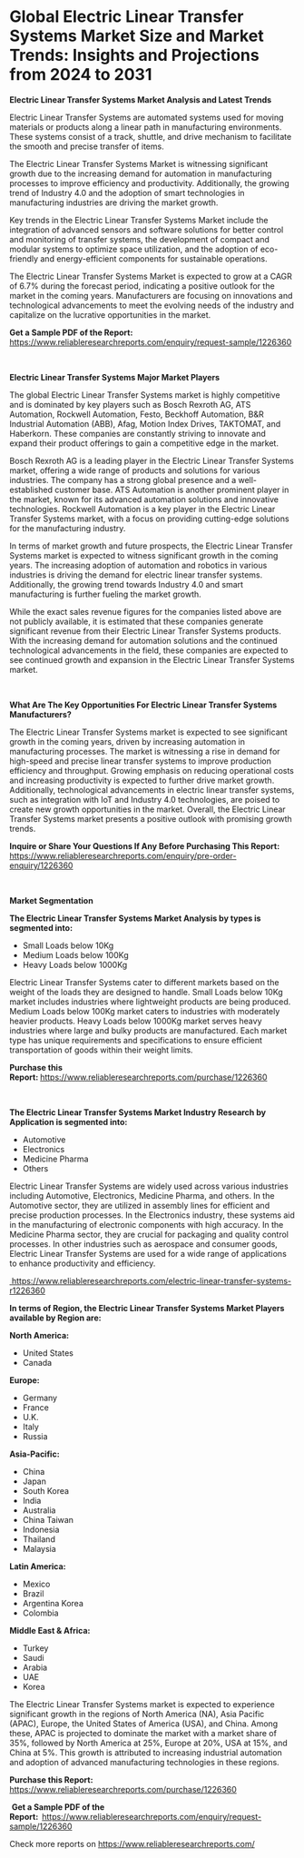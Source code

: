 <p><h1>Global Electric Linear Transfer Systems Market Size and Market Trends: Insights and Projections from 2024 to 2031</h1></p><p><strong>Electric Linear Transfer Systems Market Analysis and Latest Trends</strong></p>
<p><p>Electric Linear Transfer Systems are automated systems used for moving materials or products along a linear path in manufacturing environments. These systems consist of a track, shuttle, and drive mechanism to facilitate the smooth and precise transfer of items.</p><p>The Electric Linear Transfer Systems Market is witnessing significant growth due to the increasing demand for automation in manufacturing processes to improve efficiency and productivity. Additionally, the growing trend of Industry 4.0 and the adoption of smart technologies in manufacturing industries are driving the market growth.</p><p>Key trends in the Electric Linear Transfer Systems Market include the integration of advanced sensors and software solutions for better control and monitoring of transfer systems, the development of compact and modular systems to optimize space utilization, and the adoption of eco-friendly and energy-efficient components for sustainable operations.</p><p>The Electric Linear Transfer Systems Market is expected to grow at a CAGR of 6.7% during the forecast period, indicating a positive outlook for the market in the coming years. Manufacturers are focusing on innovations and technological advancements to meet the evolving needs of the industry and capitalize on the lucrative opportunities in the market.</p></p>
<p><strong>Get a Sample PDF of the Report:&nbsp;</strong> <a href="https://www.reliableresearchreports.com/enquiry/request-sample/1226360">https://www.reliableresearchreports.com/enquiry/request-sample/1226360</a></p>
<p>&nbsp;</p>
<p><strong>Electric Linear Transfer Systems Major Market Players</strong></p>
<p><p>The global Electric Linear Transfer Systems market is highly competitive and is dominated by key players such as Bosch Rexroth AG, ATS Automation, Rockwell Automation, Festo, Beckhoff Automation, B&R Industrial Automation (ABB), Afag, Motion Index Drives, TAKTOMAT, and Haberkorn. These companies are constantly striving to innovate and expand their product offerings to gain a competitive edge in the market.</p><p>Bosch Rexroth AG is a leading player in the Electric Linear Transfer Systems market, offering a wide range of products and solutions for various industries. The company has a strong global presence and a well-established customer base. ATS Automation is another prominent player in the market, known for its advanced automation solutions and innovative technologies. Rockwell Automation is a key player in the Electric Linear Transfer Systems market, with a focus on providing cutting-edge solutions for the manufacturing industry.</p><p>In terms of market growth and future prospects, the Electric Linear Transfer Systems market is expected to witness significant growth in the coming years. The increasing adoption of automation and robotics in various industries is driving the demand for electric linear transfer systems. Additionally, the growing trend towards Industry 4.0 and smart manufacturing is further fueling the market growth.</p><p>While the exact sales revenue figures for the companies listed above are not publicly available, it is estimated that these companies generate significant revenue from their Electric Linear Transfer Systems products. With the increasing demand for automation solutions and the continued technological advancements in the field, these companies are expected to see continued growth and expansion in the Electric Linear Transfer Systems market.</p></p>
<p>&nbsp;</p>
<p><strong>What Are The Key Opportunities For Electric Linear Transfer Systems Manufacturers?</strong></p>
<p><p>The Electric Linear Transfer Systems market is expected to see significant growth in the coming years, driven by increasing automation in manufacturing processes. The market is witnessing a rise in demand for high-speed and precise linear transfer systems to improve production efficiency and throughput. Growing emphasis on reducing operational costs and increasing productivity is expected to further drive market growth. Additionally, technological advancements in electric linear transfer systems, such as integration with IoT and Industry 4.0 technologies, are poised to create new growth opportunities in the market. Overall, the Electric Linear Transfer Systems market presents a positive outlook with promising growth trends.</p></p>
<p><strong>Inquire or Share Your Questions If Any Before Purchasing This Report:</strong> <a href="https://www.reliableresearchreports.com/enquiry/pre-order-enquiry/1226360">https://www.reliableresearchreports.com/enquiry/pre-order-enquiry/1226360</a></p>
<p>&nbsp;</p>
<p><strong>Market Segmentation</strong></p>
<p><strong>The Electric Linear Transfer Systems Market Analysis by types is segmented into:</strong></p>
<p><ul><li>Small Loads below 10Kg</li><li>Medium Loads below 100Kg</li><li>Heavy Loads below 1000Kg</li></ul></p>
<p><p>Electric Linear Transfer Systems cater to different markets based on the weight of the loads they are designed to handle. Small Loads below 10Kg market includes industries where lightweight products are being produced. Medium Loads below 100Kg market caters to industries with moderately heavier products. Heavy Loads below 1000Kg market serves heavy industries where large and bulky products are manufactured. Each market type has unique requirements and specifications to ensure efficient transportation of goods within their weight limits.</p></p>
<p><strong>Purchase this Report:&nbsp;</strong><a href="https://www.reliableresearchreports.com/purchase/1226360">https://www.reliableresearchreports.com/purchase/1226360</a></p>
<p>&nbsp;</p>
<p><strong>The Electric Linear Transfer Systems Market Industry Research by Application is segmented into:</strong></p>
<p><ul><li>Automotive</li><li>Electronics</li><li>Medicine Pharma</li><li>Others</li></ul></p>
<p><p>Electric Linear Transfer Systems are widely used across various industries including Automotive, Electronics, Medicine Pharma, and others. In the Automotive sector, they are utilized in assembly lines for efficient and precise production processes. In the Electronics industry, these systems aid in the manufacturing of electronic components with high accuracy. In the Medicine Pharma sector, they are crucial for packaging and quality control processes. In other industries such as aerospace and consumer goods, Electric Linear Transfer Systems are used for a wide range of applications to enhance productivity and efficiency.</p></p>
<p><a href="https://www.reliableresearchreports.com/electric-linear-transfer-systems-r1226360">&nbsp;https://www.reliableresearchreports.com/electric-linear-transfer-systems-r1226360</a></p>
<p><strong>In terms of Region, the Electric Linear Transfer Systems Market Players available by Region are:</strong></p>
<p>
    <p> <strong> North America: </strong>
        <ul>
            <li>United States</li>
            <li>Canada</li>
        </ul>
        </p> 
    <p> <strong> Europe: </strong>
        <ul>
            <li>Germany</li>
            <li>France</li>
            <li>U.K.</li>
            <li>Italy</li>
            <li>Russia</li>
        </ul>
        </p> 
    <p> <strong> Asia-Pacific: </strong>
        <ul>
            <li>China</li>
            <li>Japan</li>
            <li>South Korea</li>
            <li>India</li>
            <li>Australia</li>
            <li>China Taiwan</li>
            <li>Indonesia</li>
            <li>Thailand</li>
            <li>Malaysia</li>
        </ul>
        </p> 
    <p> <strong> Latin America: </strong>
        <ul>
            <li>Mexico</li>
            <li>Brazil</li>
            <li>Argentina Korea</li>
            <li>Colombia</li>
        </ul>
        </p> 
    <p> <strong> Middle East & Africa: </strong>
        <ul>
            <li>Turkey</li>
            <li>Saudi</li>
            <li>Arabia</li>
            <li>UAE</li>
            <li>Korea</li>
        </ul>
    </p>
    </p>
<p><p>The Electric Linear Transfer Systems market is expected to experience significant growth in the regions of North America (NA), Asia Pacific (APAC), Europe, the United States of America (USA), and China. Among these, APAC is projected to dominate the market with a market share of 35%, followed by North America at 25%, Europe at 20%, USA at 15%, and China at 5%. This growth is attributed to increasing industrial automation and adoption of advanced manufacturing technologies in these regions.</p></p>
<p><strong>Purchase this Report: </strong><a href="https://www.reliableresearchreports.com/purchase/1226360">https://www.reliableresearchreports.com/purchase/1226360</a></p>
<p>&nbsp;<strong>Get a Sample PDF of the Report:&nbsp;&nbsp;</strong><a href="https://www.reliableresearchreports.com/enquiry/request-sample/1226360">https://www.reliableresearchreports.com/enquiry/request-sample/1226360</a></p>
<p><strong></strong></p>
<p>Check more reports on <a href="https://www.reliableresearchreports.com/">https://www.reliableresearchreports.com/</a></p>